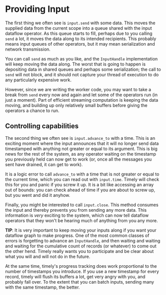 # Providing Input

The first thing we often see is `input.send` with some data. This moves the supplied data from the current scope into a queue shared with the input dataflow operator. As this queue starts to fill, perhaps due to you calling `send` a lot, it moves the data along to its intended recipients. This probably means input queues of other operators, but it may mean serialization and network transmission.

You can call `send` as much as you like, and the `InputHandle` implementation will keep moving the data along. The worst that is going to happen is depositing data in shared queues and perhaps some serialization; the call to `send` will not block, and it should not capture your thread of execution to do any particularly expensive work.

However, since we are writing the worker code, you may want to take a break from `send` every now and again and let some of the operators run (in just a moment). Part of efficient streaming computation is keeping the data moving, and building up only relatively small buffers before giving the operators a chance to run.

## Controlling capabilities

The second thing we often see is `input.advance_to` with a time. This is an exciting moment where the input announces that it will no longer send data timestamped with anything not greater or equal to its argument. This is big news for the rest of the system, as any operator waiting on the timestamp you previously held can now get to work (or, once all the messages you sent have drained, it can get to work).

It is a logic error to call `advance_to` with a time that is not greater or equal to the current time, which you can read out with `input.time`. Timely will check this for you and panic if you screw it up. It is a bit like accessing an array out of bounds: you can check ahead of time if you are about to screw up, but you went and did it anyhow.

Finally, you might be interested to call `input.close`. This method consumes the input and thereby prevents you from sending any more data. This information is *very* exciting to the system, which can now tell dataflow operators that they won't be hearing much of anything from you any more.

**TIP**: It is very important to keep moving your inputs along if you want your dataflow graph to make progress. One of the most common classes of errors is forgetting to advance an `InputHandle`, and then waiting and waiting and waiting for the cumulative count of records (or whatever) to come out the other hend. Timely really wants you to participate and be clear about what you will and will not do in the future.

At the same time, timely's progress tracking does work proportional to the number of timestamps you introduce. If you use a new timestamp for every record, timely will flush its buffers a lot, get very angry with you, and probably fall over. To the extent that you can batch inputs, sending many with the same timestamp, the better.